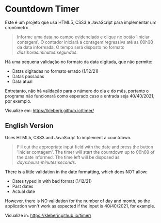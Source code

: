 # Countdown Timer

Este é um projeto que usa HTML5, CSS3 e JavaScript para implementar um cronômetro.

> Informe uma data no campo evidenciado e clique no botão 'Iniciar contagem'. O contador iniciará a contagem regressiva até as 00h00 da data informada. O tempo será disposto no formato *dias:horas:minutos:segundos*.

Há uma pequena validação no formato da data digitada, que não permite:
- Datas digitadas no formato errado (1/12/21)
- Datas passadas
- Data atual

Entretanto, não há validação para o número do dia e do mês, portanto o programa não funcionará como esperado caso a entrada seja 40/40/2021, por exemplo.

Visualize em: https://kleberjr.github.io/timer/

##

## English Version
Uses HTML5, CSS3 and JavaScript to implement a countdown.

> Fill out the appropriate input field with the date and press the button 'Iniciar contagem'. The timer will start the countdown up to 00h00 of the date informed. The time left will be disposed as *days:hours:minutes:seconds*.

There is a little validation in the date formatting, which does NOT allow:
- Dates typed in with bad format (1/12/21)
- Past dates
- Actual date

However, there is NO validation for the number of day and month, so the application won't work as expected if the input is 40/40/2021, for example.

Visualize in: https://kleberjr.github.io/timer/
